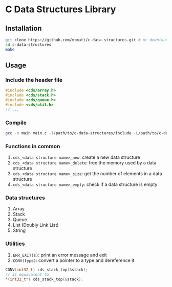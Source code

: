 # C Data Structures Library

## Installation

```bash
git clone https://github.com/mtmatt/c-data-structures.git # or download the zip
cd c-data-structures
make
```

## Usage

### Include the header file

```c
#include <cds/array.h>
#include <cds/stack.h>
#include <cds/queue.h>
#include <cds/util.h>
// ...
```

### Compile

```bash
gcc -o main main.c -I/path/to/c-data-structures/include -L/path/to/c-data-structures/lib -lcds
```

### Functions in common

1. `cds_<data structure name>_new`: create a new data structure
2. `cds_<data structure name>_delete`: free the memory used by a data structure
3. `cds_<data structure name>_size`: get the number of elements in a data structure
4. `cds_<data structure name>_empty`: check if a data structure is empty

### Data structures

1. Array
2. Stack
3. Queue
4. List (Doubly Link List)
5. String

### Utilities

1. `ERR_EXIT(s)`: print an error message and exit
2. `CONV(type)`: convert a pointer to a type and dereference it

```c
CONV(int32_t) cds_stack_top(&stack);
// is equivalent to
*(int32_t*) cds_stack_top(&stack);
```
